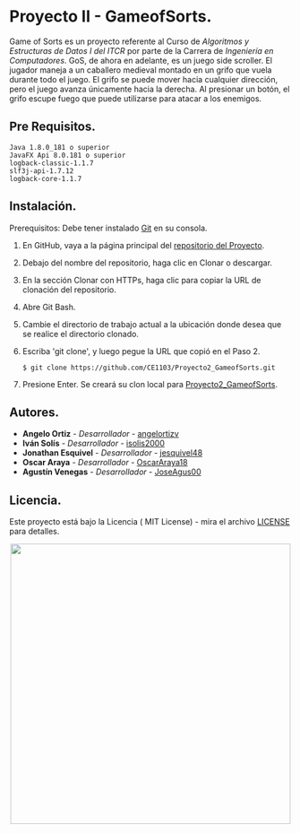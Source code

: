 # Proyecto II - GameofSorts.

Game of Sorts es un proyecto referente al Curso de _Algoritmos y Estructuras de Datos I del ITCR_ por parte de la Carrera de _Ingeniería 
en Computadores_. GoS, de ahora en adelante, es un juego side scroller. El jugador maneja a un caballero medieval montado en un grifo que vuela durante todo el juego. El grifo se puede mover hacia cualquier dirección, pero el juego avanza únicamente hacia la derecha. Al presionar un botón, el grifo escupe fuego que puede utilizarse para atacar a los enemigos.

## Pre Requisitos. 

```
Java 1.8.0_181 o superior
JavaFX Api 8.0.181 o superior
logback-classic-1.1.7
slf3j-api-1.7.12
logback-core-1.1.7
```

## Instalación.

Prerequisitos: Debe tener instalado [Git](https://git-scm.com/book/es/v2/Inicio---Sobre-el-Control-de-Versiones-Instalaci%C3%B3n-de-Git) en su consola.

1. En GitHub, vaya a la página principal del [repositorio del Proyecto](https://github.com/CE1103/Proyecto2_GameofSorts).
2. Debajo del nombre del repositorio, haga clic en Clonar o descargar.
3. En la sección Clonar con HTTPs, haga clic para copiar la URL de clonación del repositorio.
4. Abre Git Bash.
5. Cambie el directorio de trabajo actual a la ubicación donde desea que se realice el directorio clonado.
6. Escriba 'git clone', y luego pegue la URL que copió en el Paso 2.


    ```$ git clone https://github.com/CE1103/Proyecto2_GameofSorts.git```


7. Presione Enter. Se creará su clon local para [Proyecto2_GameofSorts](https://github.com/CE1103/Proyecto2_GameofSorts).
## Autores.

* **Angelo Ortiz** - *Desarrollador* - [angelortizv](https://github.com/angelortizv)
* **Iván Solís** - *Desarrollador* - [isolis2000](https://github.com/isolis2000)
* **Jonathan Esquivel** - *Desarrollador* - [jesquivel48](https://github.com/jesquivel48)
* **Oscar Araya** - *Desarrollador* - [OscarAraya18](https://github.com/OscarAraya18)
* **Agustín Venegas** - *Desarrollador* - [JoseAgus00](https://github.com/JoseAgus00)


## Licencia.

Este proyecto está bajo la Licencia ( MIT License) - mira el archivo 
[LICENSE](https://github.com/DotsCE1103/Proyecto2_GameofSorts/blob/master/LICENSE) para detalles.

<p align="center">
<img src="https://res.cloudinary.com/dek4evg4t/image/upload/v1540058798/gos_logo.png" width="500"/>
</p>

